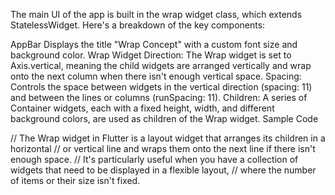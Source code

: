 The main UI of the app is built in the wrap widget class, which extends StatelessWidget. Here's a breakdown of the key components:

AppBar
Displays the title "Wrap Concept" with a custom font size and background color.
Wrap Widget
Direction: The Wrap widget is set to Axis.vertical, meaning the child widgets are arranged vertically and wrap onto the next column when there isn't enough vertical space.
Spacing: Controls the space between widgets in the vertical direction (spacing: 11) and between the lines or columns (runSpacing: 11).
Children: A series of Container widgets, each with a fixed height, width, and different background colors, are used as children of the Wrap widget.
Sample Code

// The Wrap widget in Flutter is a layout widget that arranges its children in a horizontal
// or vertical line and wraps them onto the next line if there isn't enough space.
// It's particularly useful when you have a collection of widgets that need to be displayed in a flexible layout,
// where the number of items or their size isn't fixed.
